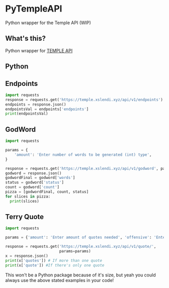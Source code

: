 # PyTempleAPI
Python wrapper for the Temple API
(WIP)

## What's this?
Python wrapper for [TEMPLE API](https://temple.xslendi.xyz/docs)

## Python

## Endpoints

```py
import requests
response = requests.get('https://temple.xslendi.xyz/api/v1/endpoints')
endpoints = response.json()
endpointsVal = endpoints['endpoints']
print(endpointsVal)
```

## GodWord

```py
import requests

params = {
    'amount': 'Enter number of words to be generated (int) type',
}

response = requests.get('https://temple.xslendi.xyz/api/v1/godword', params=params)
godword = response.json()
godwordFinal = godword['words']
status = godword['status']
count = godword['count']
pizza = [godwordFinal, count, status]
for slices in pizza:
  print(slices)
```

## Terry Quote
```py
import requests

params = {'amount': 'Enter amount of quotes needed', 'offensive': 'Enter `1` if you want offensive quotes, `0` if not'}

response = requests.get('https://temple.xslendi.xyz/api/v1/quote/',
                        params=params)
x = response.json()
print(x['quotes']) # If more than one quote
print(x['quote']) #If there's only one quote
```

This won't be a Python package because of it's size, but yeah you could always use the above stated examples in your code!
